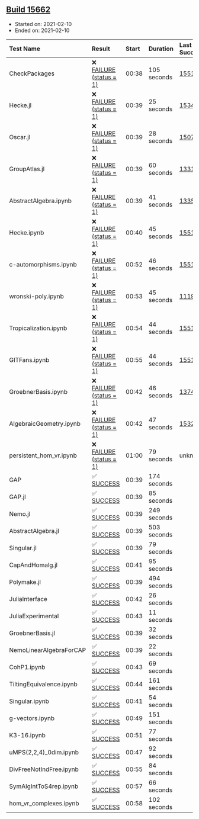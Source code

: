 ## [Build 15662](https://oscarci.mathematik.uni-kl.de/job/oscar/15662/)

* Started on: 2021-02-10
* Ended on: 2021-02-10

| Test Name    | Result | Start | Duration | Last Success | First Failure |
|:-------------|:-------|:------|:---------|:-------------|:--------------|
| CheckPackages | ❌ [FAILURE (status = 1)](https://oscarci.mathematik.uni-kl.de/job/oscar/15662/artifact/logs/build-15662/CheckPackages.log) | 00:38 | 105 seconds | [15514](https://oscarci.mathematik.uni-kl.de/job/oscar/15514/) | [15515](https://oscarci.mathematik.uni-kl.de/job/oscar/15515/) |
| Hecke.jl | ❌ [FAILURE (status = 1)](https://oscarci.mathematik.uni-kl.de/job/oscar/15662/artifact/logs/build-15662/Hecke.jl.log) | 00:39 | 25 seconds | [15344](https://oscarci.mathematik.uni-kl.de/job/oscar/15344/) | [15348](https://oscarci.mathematik.uni-kl.de/job/oscar/15348/) |
| Oscar.jl | ❌ [FAILURE (status = 1)](https://oscarci.mathematik.uni-kl.de/job/oscar/15662/artifact/logs/build-15662/Oscar.jl.log) | 00:39 | 28 seconds | [15079](https://oscarci.mathematik.uni-kl.de/job/oscar/15079/) | [15080](https://oscarci.mathematik.uni-kl.de/job/oscar/15080/) |
| GroupAtlas.jl | ❌ [FAILURE (status = 1)](https://oscarci.mathematik.uni-kl.de/job/oscar/15662/artifact/logs/build-15662/GroupAtlas.jl.log) | 00:39 | 60 seconds | [13311](https://oscarci.mathematik.uni-kl.de/job/oscar/13311/) | [13312](https://oscarci.mathematik.uni-kl.de/job/oscar/13312/) |
| AbstractAlgebra.ipynb | ❌ [FAILURE (status = 1)](https://oscarci.mathematik.uni-kl.de/job/oscar/15662/artifact/logs/build-15662/AbstractAlgebra.ipynb.log) | 00:39 | 41 seconds | [13355](https://oscarci.mathematik.uni-kl.de/job/oscar/13355/) | [13356](https://oscarci.mathematik.uni-kl.de/job/oscar/13356/) |
| Hecke.ipynb | ❌ [FAILURE (status = 1)](https://oscarci.mathematik.uni-kl.de/job/oscar/15662/artifact/logs/build-15662/Hecke.ipynb.log) | 00:40 | 45 seconds | [15514](https://oscarci.mathematik.uni-kl.de/job/oscar/15514/) | [15515](https://oscarci.mathematik.uni-kl.de/job/oscar/15515/) |
| c-automorphisms.ipynb | ❌ [FAILURE (status = 1)](https://oscarci.mathematik.uni-kl.de/job/oscar/15662/artifact/logs/build-15662/c-automorphisms.ipynb.log) | 00:52 | 46 seconds | [15514](https://oscarci.mathematik.uni-kl.de/job/oscar/15514/) | [15515](https://oscarci.mathematik.uni-kl.de/job/oscar/15515/) |
| wronski-poly.ipynb | ❌ [FAILURE (status = 1)](https://oscarci.mathematik.uni-kl.de/job/oscar/15662/artifact/logs/build-15662/wronski-poly.ipynb.log) | 00:53 | 45 seconds | [11192](https://oscarci.mathematik.uni-kl.de/job/oscar/11192/) | [11193](https://oscarci.mathematik.uni-kl.de/job/oscar/11193/) |
| Tropicalization.ipynb | ❌ [FAILURE (status = 1)](https://oscarci.mathematik.uni-kl.de/job/oscar/15662/artifact/logs/build-15662/Tropicalization.ipynb.log) | 00:54 | 44 seconds | [15514](https://oscarci.mathematik.uni-kl.de/job/oscar/15514/) | [15515](https://oscarci.mathematik.uni-kl.de/job/oscar/15515/) |
| GITFans.ipynb | ❌ [FAILURE (status = 1)](https://oscarci.mathematik.uni-kl.de/job/oscar/15662/artifact/logs/build-15662/GITFans.ipynb.log) | 00:55 | 44 seconds | [15514](https://oscarci.mathematik.uni-kl.de/job/oscar/15514/) | [15515](https://oscarci.mathematik.uni-kl.de/job/oscar/15515/) |
| GroebnerBasis.ipynb | ❌ [FAILURE (status = 1)](https://oscarci.mathematik.uni-kl.de/job/oscar/15662/artifact/logs/build-15662/GroebnerBasis.ipynb.log) | 00:42 | 46 seconds | [13748](https://oscarci.mathematik.uni-kl.de/job/oscar/13748/) | [13749](https://oscarci.mathematik.uni-kl.de/job/oscar/13749/) |
| AlgebraicGeometry.ipynb | ❌ [FAILURE (status = 1)](https://oscarci.mathematik.uni-kl.de/job/oscar/15662/artifact/logs/build-15662/AlgebraicGeometry.ipynb.log) | 00:42 | 47 seconds | [15322](https://oscarci.mathematik.uni-kl.de/job/oscar/15322/) | [15323](https://oscarci.mathematik.uni-kl.de/job/oscar/15323/) |
| persistent_hom_vr.ipynb | ❌ [FAILURE (status = 1)](https://oscarci.mathematik.uni-kl.de/job/oscar/15662/artifact/logs/build-15662/persistent_hom_vr.ipynb.log) | 01:00 | 79 seconds | unknown | unknown |
| GAP | ✅ [SUCCESS](https://oscarci.mathematik.uni-kl.de/job/oscar/15662/artifact/logs/build-15662/GAP.log) | 00:39 | 174 seconds |  |  |
| GAP.jl | ✅ [SUCCESS](https://oscarci.mathematik.uni-kl.de/job/oscar/15662/artifact/logs/build-15662/GAP.jl.log) | 00:39 | 85 seconds |  |  |
| Nemo.jl | ✅ [SUCCESS](https://oscarci.mathematik.uni-kl.de/job/oscar/15662/artifact/logs/build-15662/Nemo.jl.log) | 00:39 | 249 seconds |  |  |
| AbstractAlgebra.jl | ✅ [SUCCESS](https://oscarci.mathematik.uni-kl.de/job/oscar/15662/artifact/logs/build-15662/AbstractAlgebra.jl.log) | 00:39 | 503 seconds |  |  |
| Singular.jl | ✅ [SUCCESS](https://oscarci.mathematik.uni-kl.de/job/oscar/15662/artifact/logs/build-15662/Singular.jl.log) | 00:39 | 79 seconds |  |  |
| CapAndHomalg.jl | ✅ [SUCCESS](https://oscarci.mathematik.uni-kl.de/job/oscar/15662/artifact/logs/build-15662/CapAndHomalg.jl.log) | 00:41 | 95 seconds |  |  |
| Polymake.jl | ✅ [SUCCESS](https://oscarci.mathematik.uni-kl.de/job/oscar/15662/artifact/logs/build-15662/Polymake.jl.log) | 00:39 | 494 seconds |  |  |
| JuliaInterface | ✅ [SUCCESS](https://oscarci.mathematik.uni-kl.de/job/oscar/15662/artifact/logs/build-15662/JuliaInterface.log) | 00:42 | 26 seconds |  |  |
| JuliaExperimental | ✅ [SUCCESS](https://oscarci.mathematik.uni-kl.de/job/oscar/15662/artifact/logs/build-15662/JuliaExperimental.log) | 00:43 | 11 seconds |  |  |
| GroebnerBasis.jl | ✅ [SUCCESS](https://oscarci.mathematik.uni-kl.de/job/oscar/15662/artifact/logs/build-15662/GroebnerBasis.jl.log) | 00:39 | 32 seconds |  |  |
| NemoLinearAlgebraForCAP | ✅ [SUCCESS](https://oscarci.mathematik.uni-kl.de/job/oscar/15662/artifact/logs/build-15662/NemoLinearAlgebraForCAP.log) | 00:39 | 22 seconds |  |  |
| CohP1.ipynb | ✅ [SUCCESS](https://oscarci.mathematik.uni-kl.de/job/oscar/15662/artifact/logs/build-15662/CohP1.ipynb.log) | 00:43 | 69 seconds |  |  |
| TiltingEquivalence.ipynb | ✅ [SUCCESS](https://oscarci.mathematik.uni-kl.de/job/oscar/15662/artifact/logs/build-15662/TiltingEquivalence.ipynb.log) | 00:44 | 161 seconds |  |  |
| Singular.ipynb | ✅ [SUCCESS](https://oscarci.mathematik.uni-kl.de/job/oscar/15662/artifact/logs/build-15662/Singular.ipynb.log) | 00:41 | 54 seconds |  |  |
| g-vectors.ipynb | ✅ [SUCCESS](https://oscarci.mathematik.uni-kl.de/job/oscar/15662/artifact/logs/build-15662/g-vectors.ipynb.log) | 00:49 | 151 seconds |  |  |
| K3-16.ipynb | ✅ [SUCCESS](https://oscarci.mathematik.uni-kl.de/job/oscar/15662/artifact/logs/build-15662/K3-16.ipynb.log) | 00:51 | 77 seconds |  |  |
| uMPS(2,2,4)_0dim.ipynb | ✅ [SUCCESS](https://oscarci.mathematik.uni-kl.de/job/oscar/15662/artifact/logs/build-15662/uMPS-2-2-4-_0dim.ipynb.log) | 00:47 | 92 seconds |  |  |
| DivFreeNotIndFree.ipynb | ✅ [SUCCESS](https://oscarci.mathematik.uni-kl.de/job/oscar/15662/artifact/logs/build-15662/DivFreeNotIndFree.ipynb.log) | 00:55 | 84 seconds |  |  |
| SymAlgIntToS4rep.ipynb | ✅ [SUCCESS](https://oscarci.mathematik.uni-kl.de/job/oscar/15662/artifact/logs/build-15662/SymAlgIntToS4rep.ipynb.log) | 00:57 | 66 seconds |  |  |
| hom_vr_complexes.ipynb | ✅ [SUCCESS](https://oscarci.mathematik.uni-kl.de/job/oscar/15662/artifact/logs/build-15662/hom_vr_complexes.ipynb.log) | 00:58 | 102 seconds |  |  |
